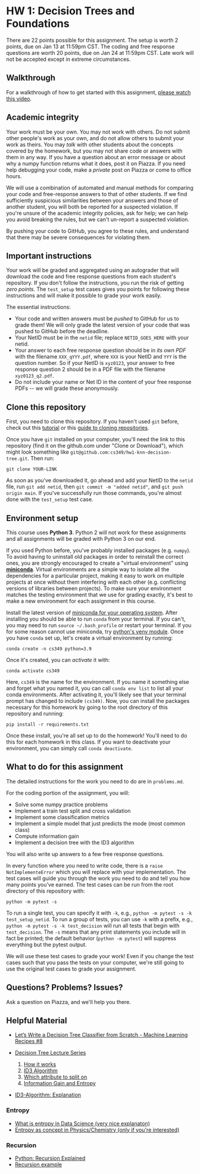 # HW 1: Decision Trees and Foundations

There are 22 points possible for this assignment. The setup is worth 2 points,
due on Jan 13 at 11:59pm CST. The coding and free response questions are worth
20 points, due on Jan 24 at 11:59pm CST. Late work will not be accepted except in
extreme circumstances.

## Walkthrough

For a walkthrough of how to get started with this assignment, [please watch this video](https://northwestern.hosted.panopto.com/Panopto/Pages/Viewer.aspx?id=14ecd5fd-dc61-4092-8530-af86012777e9).

## Academic integrity

Your work must be your own. You may not work with others. Do not submit other
people's work as your own, and do not allow others to submit your work as
theirs. You may *talk* with other students about the concepts covered by the
homework, but you may not share code or answers with them in any way. If you
have a question about an error message or about why a numpy function returns
what it does, post it on Piazza. If you need help debugging your code, make a
*private* post on Piazza or come to office hours.

We will use a combination of automated and manual methods for comparing your
code and free-response answers to that of other students. If we find
sufficiently suspicious similarities between your answers and those of another
student, you will both be reported for a suspected violation. If you're unsure
of the academic integrity policies, ask for help; we can help you avoid
breaking the rules, but we can't un-report a suspected violation.

By pushing your code to GitHub, you agree to these rules, and understand that
there may be severe consequences for violating them.

## Important instructions
Your work will be graded and aggregated using an autograder that will download
the code and free response questions from each student's repository. If you
don't follow the instructions, you run the risk of getting *zero points*. The
`test_setup` test cases gives you points for following these instructions 
and will make it possible to grade your work easily.

The essential instructions:
- Your code and written answers must be *pushed* to GitHub for us to grade them!
  We will only grade the latest version of your code that was pushed to GitHub
  before the deadline.
- Your NetID must be in the `netid` file; replace `NETID_GOES_HERE` with your
  netid.
- Your answer to each free response question should be in *its own PDF* with
  the filename `XXX_qYYY.pdf`, where `XXX` is your NetID and `YYY` is the question
  number. So if your NetID is `xyz0123`, your answer to free response question 2
  should be in a PDF file with the filename `xyz0123_q2.pdf`.
- Do not include your name or Net ID in the content of your free response PDFs
  -- we will grade these anonymously. 

## Clone this repository

First, you need to clone this repository. If you haven't used `git` before,
check out this [tutorial](https://guides.github.com/activities/hello-world/)
or this [guide to cloning repositories](https://docs.github.com/en/repositories/creating-and-managing-repositories/cloning-a-repository).

Once you have `git` installed on your computer, you'll need the link to this
repository (find it on the github.com under "Clone or Download"), which might
look something like `git@github.com:cs349/hw1-knn-decision-tree.git`. Then run:

``git clone YOUR-LINK``

As soon as you've downloaded it, go ahead and add your NetID to the `netid` file,
run `git add netid`, then `git commit -m "added netid"`, and `git push origin main`.
If you've successfully run those commands, you're almost done with the `test_setup`
test case.

## Environment setup

This course uses **Python 3**. Python 2 will not work for these assignments and
all assignments will be graded with Python 3 on our end.

If you used Python before, you've probably installed packages (e.g. `numpy`). To
avoid having to uninstall old packages in order to reinstall the correct ones,
you are strongly encouraged to create a "virtual environment" using 
[**miniconda**](https://docs.conda.io/en/latest/miniconda.html). Virtual
environments are a simple way to isolate all the dependencies for a particular
project, making it easy to work on multiple projects at once without them
interfering with each other (e.g. conflicting versions of libraries between
projects). To make sure your environment matches the testing environment that
we use for grading exactly, it's best to make a new environment for each
assignment in this course.

Install the latest version of [miniconda for your operating
system](https://docs.conda.io/en/latest/miniconda.html#latest-miniconda-installer-links).
After installing you should be able to run `conda` from your terminal. If you can't,
you may need to run `source ~/.bash_profile` or restart your terminal.
If you for some reason cannot use miniconda, try [python's venv
module](https://docs.python.org/3/library/venv.html).
Once you have `conda` set up, let's create a virtual environment by running:

``conda create -n cs349 python=3.9``

Once it's created, you can *activate* it with:

``conda activate cs349``

Here, `cs349` is the name for the environment. If you name it something
else and forget what you named it, you can call `conda env list` to list
all your conda environments. After activating it, you'll likely see that your
terminal prompt has changed to include `(cs349)`. Now, you can install
the packages necessary for this homework by going to the root directory
of this repository and running:

``pip install -r requirements.txt``

Once these install, you're all set up to do the homework! You'll need to do
this for each homework in this class. If you want to deactivate your
environment, you can simply call `conda deactivate`.

## What to do for this assignment

The detailed instructions for the work you need to do are in `problems.md`.

For the coding portion of the assignment, you will:
- Solve some numpy practice problems
- Implement a train test split and cross validation
- Implement some classification metrics
- Implement a simple model that just predicts the mode (most common class)
- Compute information gain
- Implement a decision tree with the ID3 algorithm

You will also write up answers to a few free response questions.

In every function where you need to write code, there is a `raise
NotImplementeError` which you will replace with your implementation. The test
cases will guide you through the work you need to do and tell you how many
points you've earned. The test cases can be run from the root directory of this
repository with:

``python -m pytest -s``

To run a single test, you can specify it with `-k`, e.g., `python -m pytest -s
-k test_setup_netid`.  To run a group of tests, you can use `-k` with a prefix, e.g.,
`python -m pytest -s -k test_decision` will run all tests that begin with
`test_decision`.  The `-s` means that any print statements you include will in
fact be printed; the default behavior (`python -m pytest`) will suppress
everything but the pytest output.

We will use these test cases to grade your work! Even if you change the test
cases such that you pass the tests on your computer, we're still going to use
the original test cases to grade your assignment.

## Questions? Problems? Issues?

Ask a question on Piazza, and we'll help you there.

## Helpful Material
- [Let’s Write a Decision Tree Classifier from Scratch - Machine Learning Recipes #8](https://www.youtube.com/watch?v=LDRbO9a6XPU)

- [Decision Tree Lecture Series](https://www.youtube.com/playlist?list=PLBv09BD7ez_4temBw7vLA19p3tdQH6FYO)
  1. [How it works](https://www.youtube.com/watch?v=eKD5gxPPeY0&list=PLBv09BD7ez_4temBw7vLA19p3tdQH6FYO&index=1)
  2. [ID3 Algorithm](https://www.youtube.com/watch?v=_XhOdSLlE5c&list=PLBv09BD7ez_4temBw7vLA19p3tdQH6FYO&index=2)
  3. [Which attribute to split on](https://www.youtube.com/watch?v=AmCV4g7_-QM&list=PLBv09BD7ez_4temBw7vLA19p3tdQH6FYO&index=3)
  4. [Information Gain and Entropy](https://www.youtube.com/watch?v=nodQ2s0CUbI&list=PLBv09BD7ez_4temBw7vLA19p3tdQH6FYO&index=4)

- [ID3-Algorithm: Explanation](https://www.youtube.com/watch?v=UdTKxGQvYdc)

### Entropy
- [What is entropy in Data Science (very nice explanaton)](https://www.youtube.com/watch?v=IPkRVpXtbdY)
- [Entropy as concept in Physics/Chemistry (only if you're interested)](https://www.youtube.com/watch?v=YM-uykVfq_E)

### Recursion
- [Python: Recursion Explained](https://www.youtube.com/watch?v=wMNrSM5RFMc)
- [Recursion example](https://www.youtube.com/watch?v=8lhxIOAfDss)
